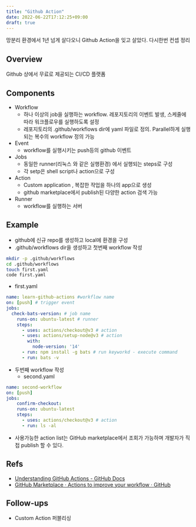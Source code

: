 ```yaml
---
title: "Github Action"
date: 2022-06-22T17:12:25+09:00
draft: true
---
```


망분리 환경에서 1년 넘게 살다오니 Github Action을  잊고 살았다. 다시한번 컨셉 정리

## Overview
Github 상에서 무료로 제공되는 CI/CD 플랫폼

## Components
* Workflow
	* 하나 이상의 job을 실행하는 workflow.  레포지토리의 이벤트 발생, 스케줄에 따라 워크플로우를 실행하도록 설정
	* 레포지토리의 .github/workflows dir에 yaml 파일로 정의. Parallel하게 실행되는 복수의 workflow 정의 가능
* Event
	* workflow를 실행시키는 push등의 github 이벤트
* Jobs
	* 동일한 runner(리눅스 와 같은 실행환경) 에서 실행되는 steps로 구성
	* 각 setp은 shell script나 action으로 구성
* Action
	* Custom application , 복잡한 작업을 하나의 app으로 생성
	* github marketplace에서 publish된 다양한 action 검색 가능
* Runner
	* workflow를 실행하는 서버

## Example
* github에 신규 repo를 생성하고 local에 환경을 구성
* .github/workflows dir을 생성하고 첫번째 workflow 작성

```bash
mkdir -p .github/workflows
cd .github/workflows
touch first.yaml
code first.yaml
```

  * first.yaml
```yaml
name: learn-github-actions #workflow name
on: [push] # trigger event
jobs:
  check-bats-version: # job name
    runs-on: ubuntu-latest # runner
    steps:
      - uses: actions/checkout@v3 # action
      - uses: actions/setup-node@v3 # action
        with:
          node-version: '14'
      - run: npm install -g bats # run keyworkd - execute command
      - run: bats -v
```

* 두번째 workflow 작성
  * second.yaml
```yaml
name: second-workflow
on: [push]
jobs:
	confirm-checkout:
    runs-on: ubuntu-latest
    steps:
      - uses: actions/checkout@v3 # action
      - run: ls -al
```


* 사용가능한 action list는 GitHub marketplace에서 조회가 가능하며 개발자가 직접 publish 할 수 있다. 

## Refs
* [Understanding GitHub Actions - GitHub Docs](https://docs.github.com/en/actions/learn-github-actions/understanding-github-actions)
* [GitHub Marketplace · Actions to improve your workflow · GitHub](https://github.com/marketplace?type=actions)

## Follow-ups
* Custom Action 퍼블리싱 


